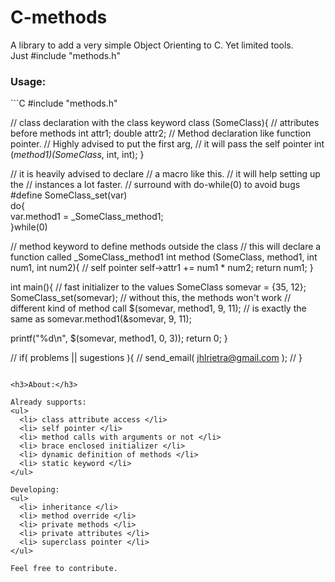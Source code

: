 C-methods
===========

A library to add a very simple Object Orienting to C. Yet limited tools. <br>
Just #include "methods.h" <br>

<h3>Usage:</h3>
```C
#include "methods.h"

// class declaration with the class keyword 
class (SomeClass){
  // attributes before methods
  int attr1;
  double attr2;
  // Method declaration like function pointer.
  // Highly advised to put the first arg, 
  // it will pass the self pointer
  int (*method1)(SomeClass*, int, int);
}

// it is heavily advised to declare 
// a macro like this.
// it will help setting up the
// instances a lot faster.
// surround with do-while(0) to avoid bugs
#define SomeClass_set(var)\
  do{\
    var.method1 = _SomeClass_method1;\
  }while(0)

// method keyword to define methods outside the class
// this will declare a function called _SomeClass_method1
int method (SomeClass, method1, int num1, int num2){
  // self pointer
  self->attr1 += num1 * num2;
  return num1;
}

int main(){
  // fast initializer to the values
  SomeClass somevar = {35, 12};
  SomeClass_set(somevar); // without this, the methods won't work
  // different kind of method call
  $(somevar, method1, 9, 11);
  // is exactly the same as
  somevar.method1(&somevar, 9, 11);
  
  printf("%d\n", $(somevar, method1, 0, 3));
  return 0;
}


// if( problems || sugestions ){
//  send_email( jhlrietra@gmail.com );
// }
```

<h3>About:</h3>

Already supports:
<ul>
  <li> class attribute access </li>
  <li> self pointer </li>
  <li> method calls with arguments or not </li>
  <li> brace enclosed initializer </li>
  <li> dynamic definition of methods </li>
  <li> static keyword </li>
</ul>

Developing:
<ul>
  <li> inheritance </li>
  <li> method override </li>
  <li> private methods </li>
  <li> private attributes </li>
  <li> superclass pointer </li>
</ul>

Feel free to contribute.
